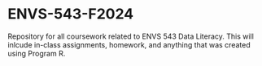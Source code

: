# ENVS-543-F2024
Repository for all coursework related to ENVS 543 Data Literacy. This will inlcude in-class assignments, homework, and anything that was created using Program R.  
